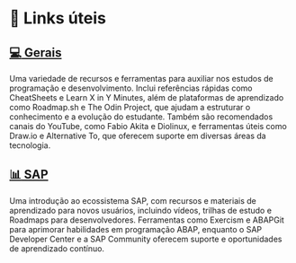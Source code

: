 # :link: Links úteis

## [:computer: Gerais](/pages/links-uteis/gerais)

Uma variedade de recursos e ferramentas para auxiliar nos estudos de programação e desenvolvimento. Inclui referências rápidas como CheatSheets e Learn X in Y Minutes, além de plataformas de aprendizado como Roadmap.sh e The Odin Project, que ajudam a estruturar o conhecimento e a evolução do estudante. Também são recomendados canais do YouTube, como Fabio Akita e Diolinux, e ferramentas úteis como Draw.io e Alternative To, que oferecem suporte em diversas áreas da tecnologia.

## [:bar_chart: SAP](/pages/links-uteis/sap)

Uma introdução ao ecossistema SAP, com recursos e materiais de aprendizado para novos usuários, incluindo vídeos, trilhas de estudo e Roadmaps para desenvolvedores. Ferramentas como Exercism e ABAPGit para aprimorar habilidades em programação ABAP, enquanto o SAP Developer Center e a SAP Community oferecem suporte e oportunidades de aprendizado contínuo.

